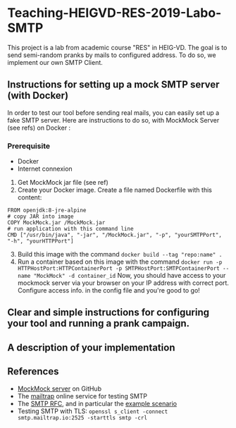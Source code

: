 # Teaching-HEIGVD-RES-2019-Labo-SMTP
This project is a lab from academic course "RES" in HEIG-VD. 
The goal is to send semi-random pranks by mails to configured address. 
To do so, we implement our own SMTP Client.

## Instructions for setting up a mock SMTP server (with Docker)
In order to test our tool before sending real mails, you can easily set up a fake SMTP server.
Here are instructions to do so, with MockMock Server (see refs) on Docker :
### Prerequisite
- Docker
- Internet connexion
1) Get MockMock jar file (see ref)
2) Create your Docker image. Create a file named Dockerfile with this content: 
```
FROM openjdk:8-jre-alpine
# copy JAR into image
COPY MockMock.jar /MockMock.jar
# run application with this command line
CMD ["/usr/bin/java", "-jar", "/MockMock.jar", "-p", "yourSMTPPort", "-h", "yourHTTPPort"]
```
3) Build this image with the command `docker build --tag "repo:name" .`
4) Run a container based on this image with the command `docker run -p HTTPHostPort:HTTPContainerPort -p SMTPHostPort:SMTPContainerPort --name "MockMock" -d container_id`
Now, you should have access to your mockmock server via your browser on your IP address with correct port. Configure access info. in the config file and you're good to go!
## Clear and simple instructions for configuring your tool and running a prank campaign.
## A description of your implementation

##
## References

* [MockMock server](<https://github.com/tweakers/MockMock>) on GitHub
* The [mailtrap](<https://mailtrap.io/>) online service for testing SMTP
* The [SMTP RFC](<https://tools.ietf.org/html/rfc5321#appendix-D>), and in particular the [example scenario](<https://tools.ietf.org/html/rfc5321#appendix-D>)
* Testing SMTP with TLS: `openssl s_client -connect smtp.mailtrap.io:2525 -starttls smtp -crl`

